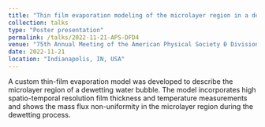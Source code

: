 ```yaml
---
title: "Thin film evaporation modeling of the microlayer region in a dewetting water bubble"
collection: talks
type: "Poster presentation"
permalink: /talks/2022-11-21-APS-DFD4
venue: "75th Annual Meeting of the American Physical Society Ð Division of Fluid Dynamics (APS DFD)"
date: 2022-11-21
location: "Indianapolis, IN, USA"
---
```


A custom thin-film evaporation model was developed to describe the microlayer region of a dewetting water bubble. The model incorporates high spatio-temporal resolution film thickness and temperature measurements and shows the mass flux non-uniformity in the microlayer region during the dewetting process.  
